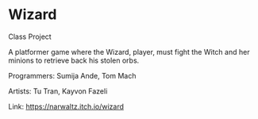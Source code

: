 # Wizard
Class Project

A platformer game where the Wizard, player, must fight the Witch and her minions to retrieve back his stolen orbs.

Programmers: Sumija Ande, Tom Mach

Artists: Tu Tran, Kayvon Fazeli

Link: https://narwaltz.itch.io/wizard

